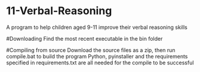 # 11-Verbal-Reasoning
A program to help children aged 9-11 improve their verbal reasoning skills

#Downloading
Find the most recent executable in the bin folder

#Compiling from source
Download the source files as a zip, then run compile.bat to build the program
Python, pyinstaller and the requirements specified in requirements.txt are all needed for the compile to be successful
